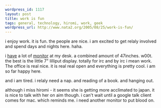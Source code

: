 ```yaml
--- 
wordpress_id: 1117
layout: post
title: work is fun
tags: general, technology, hiromi, work, geek
wordpress_url: http://www.nata2.org/2005/08/25/work-is-fun/
---
```

i enjoy work. it is fun. the people are nice. i am excited to get relaly involved and spend days and nights here. haha. 

i <a href="http://nata2.info/?path=pictures%2Fmisc%2Fphone_camera%2Fnokia_7610%2F250820050948&img=Nokia7610%28333%29.jpg">have</a> a lot of <a href="http://nata2.info/?path=pictures%2Fmisc%2Fphone_camera%2Fnokia_7610%2F250820051114&img=Nokia7610%28334%29.jpg">monitor</a> at my desk. a combined amount of 47inches. w00t. the best is the little 7" lilliput display. totally for irc and by irc i mean work. The office is real nice.  it is real real open and everything is pretty cool. i am so far happy here.

and i am tired. i relaly need a nap. and reading of a book. and hanging out. 

although i miss hiromi - it seems she is getting more acclimated to japan. it is nice to talk with her on aim though. i can't wait until a google talk client comes for mac. which reminds me. i need another monitor to put blood on. 
